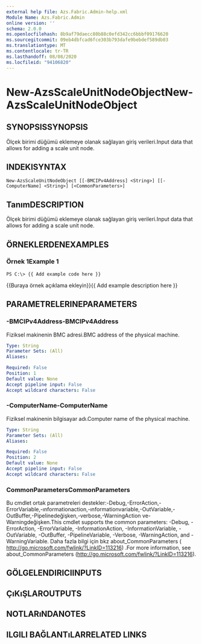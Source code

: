 ```yaml
---
external help file: Azs.Fabric.Admin-help.xml
Module Name: Azs.Fabric.Admin
online version: ''
schema: 2.0.0
ms.openlocfilehash: 8b9af79daecc80b88c0efd342cc6bbbf09176620
ms.sourcegitcommit: 09eb4dbfcad6fce303b793dafe9bebdef589db03
ms.translationtype: MT
ms.contentlocale: tr-TR
ms.lasthandoff: 08/08/2020
ms.locfileid: "94106820"
---
```

# <span data-ttu-id="3c9e1-101">New-AzsScaleUnitNodeObject</span><span class="sxs-lookup"><span data-stu-id="3c9e1-101">New-AzsScaleUnitNodeObject</span></span>

## <span data-ttu-id="3c9e1-102">SYNOPSIS</span><span class="sxs-lookup"><span data-stu-id="3c9e1-102">SYNOPSIS</span></span>
<span data-ttu-id="3c9e1-103">Ölçek birimi düğümü eklemeye olanak sağlayan giriş verileri.</span><span class="sxs-lookup"><span data-stu-id="3c9e1-103">Input data that allows for adding a scale unit node.</span></span>

## <span data-ttu-id="3c9e1-104">INDEKI</span><span class="sxs-lookup"><span data-stu-id="3c9e1-104">SYNTAX</span></span>

```
New-AzsScaleUnitNodeObject [[-BMCIPv4Address] <String>] [[-ComputerName] <String>] [<CommonParameters>]
```

## <span data-ttu-id="3c9e1-105">Tanım</span><span class="sxs-lookup"><span data-stu-id="3c9e1-105">DESCRIPTION</span></span>
<span data-ttu-id="3c9e1-106">Ölçek birimi düğümü eklemeye olanak sağlayan giriş verileri.</span><span class="sxs-lookup"><span data-stu-id="3c9e1-106">Input data that allows for adding a scale unit node.</span></span>

## <span data-ttu-id="3c9e1-107">ÖRNEKLERDEN</span><span class="sxs-lookup"><span data-stu-id="3c9e1-107">EXAMPLES</span></span>

### <span data-ttu-id="3c9e1-108">Örnek 1</span><span class="sxs-lookup"><span data-stu-id="3c9e1-108">Example 1</span></span>
```
PS C:\> {{ Add example code here }}
```

<span data-ttu-id="3c9e1-109">{{Buraya örnek açıklama ekleyin}}</span><span class="sxs-lookup"><span data-stu-id="3c9e1-109">{{ Add example description here }}</span></span>

## <span data-ttu-id="3c9e1-110">PARAMETRELERINE</span><span class="sxs-lookup"><span data-stu-id="3c9e1-110">PARAMETERS</span></span>

### <span data-ttu-id="3c9e1-111">-BMCIPv4Address</span><span class="sxs-lookup"><span data-stu-id="3c9e1-111">-BMCIPv4Address</span></span>
<span data-ttu-id="3c9e1-112">Fiziksel makinenin BMC adresi.</span><span class="sxs-lookup"><span data-stu-id="3c9e1-112">BMC address of the physical machine.</span></span>

```yaml
Type: String
Parameter Sets: (All)
Aliases: 

Required: False
Position: 1
Default value: None
Accept pipeline input: False
Accept wildcard characters: False
```

### <span data-ttu-id="3c9e1-113">-ComputerName</span><span class="sxs-lookup"><span data-stu-id="3c9e1-113">-ComputerName</span></span>
<span data-ttu-id="3c9e1-114">Fiziksel makinenin bilgisayar adı.</span><span class="sxs-lookup"><span data-stu-id="3c9e1-114">Computer name of the physical machine.</span></span>

```yaml
Type: String
Parameter Sets: (All)
Aliases: 

Required: False
Position: 2
Default value: None
Accept pipeline input: False
Accept wildcard characters: False
```

### <span data-ttu-id="3c9e1-115">CommonParameters</span><span class="sxs-lookup"><span data-stu-id="3c9e1-115">CommonParameters</span></span>
<span data-ttu-id="3c9e1-116">Bu cmdlet ortak parametreleri destekler:-Debug,-ErrorAction,-ErrorVariable,-ınformationaction,-ınformationvariable,-OutVariable,-OutBuffer,-Pipelinedeğişken,-verbose,-WarningAction ve-Warningdeğişken.</span><span class="sxs-lookup"><span data-stu-id="3c9e1-116">This cmdlet supports the common parameters: -Debug, -ErrorAction, -ErrorVariable, -InformationAction, -InformationVariable, -OutVariable, -OutBuffer, -PipelineVariable, -Verbose, -WarningAction, and -WarningVariable.</span></span> <span data-ttu-id="3c9e1-117">Daha fazla bilgi için bkz about_CommonParameters ( http://go.microsoft.com/fwlink/?LinkID=113216) .</span><span class="sxs-lookup"><span data-stu-id="3c9e1-117">For more information, see about_CommonParameters (http://go.microsoft.com/fwlink/?LinkID=113216).</span></span>

## <span data-ttu-id="3c9e1-118">GÖLGELENDIRICI</span><span class="sxs-lookup"><span data-stu-id="3c9e1-118">INPUTS</span></span>

## <span data-ttu-id="3c9e1-119">ÇıKıŞLAR</span><span class="sxs-lookup"><span data-stu-id="3c9e1-119">OUTPUTS</span></span>

## <span data-ttu-id="3c9e1-120">NOTLARıNDA</span><span class="sxs-lookup"><span data-stu-id="3c9e1-120">NOTES</span></span>

## <span data-ttu-id="3c9e1-121">ILGILI BAĞLANTıLAR</span><span class="sxs-lookup"><span data-stu-id="3c9e1-121">RELATED LINKS</span></span>

